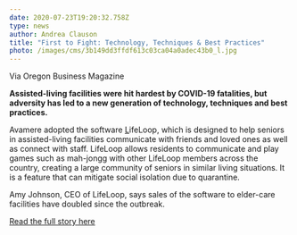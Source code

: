 ```yaml
---
date: 2020-07-23T19:20:32.758Z
type: news
author: Andrea Clauson
title: "First to Fight: Technology, Techniques & Best Practices"
photo: /images/cms/3b149dd3ffdf613c03ca04a0adec43b0_l.jpg
---
```

Via Oregon Business Magazine

**Assisted-living facilities were hit hardest by COVID-19 fatalities, but adversity has led to a new generation of technology, techniques and best practices.**

Avamere adopted the software [L](https://ourlifeloop.com/)ifeLoop, which is designed to help seniors in assisted-living facilities communicate with friends and loved ones as well as connect with staff. LifeLoop allows residents to communicate and play games such as mah-jongg with other LifeLoop members across the country, creating a large community of seniors in similar living situations. It is a feature that can mitigate social isolation due to quarantine.

Amy Johnson, CEO of LifeLoop, says sales of the software to elder-care facilities have doubled since the outbreak.



[Read the full story here](https://www.oregonbusiness.com/article/health-care/item/19101-spotlight-first-to-fight?fbclid=IwAR0HRYUz8LbPyDm-_iHcgWbqDIlgOWi3UzfCl4TqSABZCBJpP2h8zyh-auA)